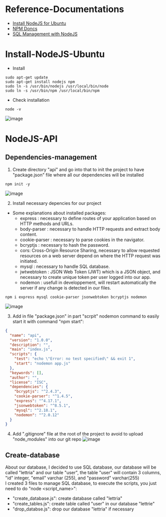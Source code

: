 # Reference-Documentations
- [Install NodeJS for Ubuntu](https://doc.ubuntu-fr.org/nodejs)  
- [NPM Doncs](https://docs.npmjs.com/)  
- [SQL Management with NodeJS](https://www.w3schools.com/nodejs/nodejs_mysql.asp)

# Install-NodeJS-Ubuntu 
- Install
```console
sudo apt-get update
sudo apt-get install nodejs npm
sudo ln -s /usr/bin/nodejs /usr/local/bin/node
sudo ln -s /usr/bin/npm /usr/local/bin/npm
```
- Check installation
```console
node -v
```
![image](https://user-images.githubusercontent.com/61125395/126072607-41e65942-22eb-4fc5-9ec8-60eff7e7fde0.png)

# NodeJS-API
## Dependencies-management
1. Create directory "api" and go into that to init the project to have "package.json" file where all our dependencies will be installed  
```console
npm init -y
```
![image](https://user-images.githubusercontent.com/61125395/126072774-995ffd43-4161-42e2-95b2-eb55d97f7691.png)

2. Install necessary depencies for our project  
  - Some explanations about installed packages:
    * express : necessary to define routes of your application based on HTTP methods and URLs.
    * body-parser : necessary to handle HTTP requests and extract body content.
    * cookie-parser : necessary to parse cookies in the navigator.
    * bcryptjs : necessary to hash the password.
    * cors: Cross-Origin Resource Sharing, necessary to allow requested resources on a web server depend on where the HTTP request was initiated.
    * mysql : necessary to handle SQL database.
    * jwtwebtoken : JSON Web Token (JWT) which is a JSON object, and necessary to create unique token per user logged into our app.
    * nodemon : usefull in developpement, will restart automatically the server if any change is detected in our files.
```console
npm i express mysql cookie-parser jsonwebtoken bcryptjs nodemon
```
![image](https://user-images.githubusercontent.com/61125395/126073070-d5d54ae7-3496-413c-8801-15cbf40aceee.png)

3. Add in file "package.json" in part "scrpit" nodemon command to easily start it with command "npm start":  
```json
{
  "name": "api",
  "version": "1.0.0",
  "description": "",
  "main": "index.js",
  "scripts": {
    "test": "echo \"Error: no test specified\" && exit 1",
    "start": "nodemon app.js"
  },
  "keywords": [],
  "author": "",
  "license": "ISC",
  "dependencies": {
    "bcryptjs": "^2.4.3",
    "cookie-parser": "^1.4.5",
    "express": "^4.17.1",
    "jsonwebtoken": "^8.5.1",
    "mysql": "^2.18.1",
    "nodemon": "^2.0.12"
  }
}
```
4. Add ".gitignore" file at the root of the project to avoid to upload "node_modules" into our git repo
![image](https://user-images.githubusercontent.com/61125395/126073937-5fc83251-75d0-40cc-b894-dcdbaf2e2b55.png)

## Create-database  
About our database, I decided to use SQL database, our database will be called "lettria" and our table "user", the table "user" will contain 3 columns, "id" integer, "email" varchar (255), and "password" varchar(255)  
I created 3 files to manage SQL database, to execute the scripts, you just need to do "node <script_name>":
- "create_database.js": create database called "lettria"
- "create_tables.js": create table called "user" in our database "lettrie"
- "drop_databse.js": drop our database "lettria" if necessary


